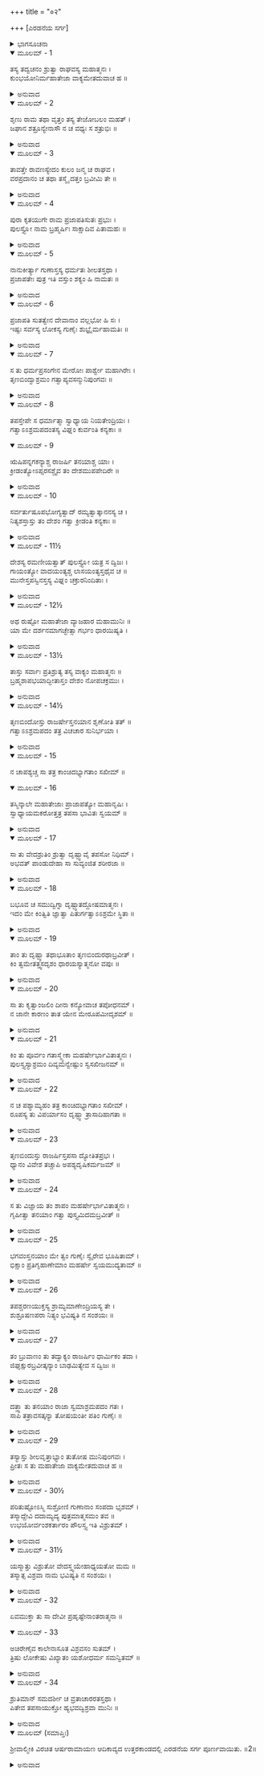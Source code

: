 +++
title = "०२"

+++
[ಎರಡನೆಯ ಸರ್ಗ]



<details><summary>ಭಾಗಸೂಚನಾ</summary>

ಪುಲಸ್ತ್ಯರ ಗುಣ - ತಪಸ್ಸಿನ ವರ್ಣನೆ, ವಿಶ್ರವಾ ಮುನಿಯ ಉತ್ಪತ್ತಿಯ ಕಥೆಯನ್ನು ಮಹರ್ಷಿ ಅಗಸ್ತ್ಯರು ತಿಳಿಸಿದುದು
</details>

<details open><summary>ಮೂಲಮ್ - 1</summary>

ತಸ್ಯ ತದ್ವಚನಂ ಶ್ರುತ್ವಾ ರಾಘವಸ್ಯ ಮಹಾತ್ಮನಃ ।  
ಕುಂಭಯೋನಿರ್ಮಹಾತೇಜಾ ವಾಕ್ಯಮೇತದುವಾಚ ಹ ॥
</details>

<details><summary>ಅನುವಾದ</summary>

ಮಹಾತ್ಮಾ ರಘುನಾಥನ ಪ್ರಶ್ನೆಯನ್ನು ಕೇಳಿ ಮಹಾತೇಜಸ್ವಿ ಕುಂಭಯೋನಿ ಅಗಸ್ತ್ಯರು ಹೀಗೆ ನುಡಿದರು.॥1॥
</details>

<details open><summary>ಮೂಲಮ್ - 2</summary>

ಶೃಣು ರಾಮ ತಥಾ ವೃತ್ತಂ ತಸ್ಯ ತೇಜೋಬಲಂ ಮಹತ್ ।  
ಜಘಾನ ಶತ್ರೂನ್ಯೇನಾಸೌ ನ ಚ ವಧ್ಯಃ ಸ ಶತ್ರುಭಿಃ ॥
</details>

<details><summary>ಅನುವಾದ</summary>

ಶ್ರೀರಾಮ! ಇಂದ್ರಜಿತುವಿನ ಮಹಾಬಲ ಮತ್ತು ತೇಜದ ಕುರಿತು ನಡೆದ ವೃತ್ತಾಂತವನ್ನು ಹೇಳುವೆನು ಕೇಳು. ಯಾವ ಬಲದಿಂದ ಅವನು ಶತ್ರುಗಳನ್ನು ಕೊಲ್ಲುತ್ತಿದ್ದನೋ, ಆದರೆ ತಾನು ಯಾವುದೇ ಶತ್ರುವಿನಿಂದ ಸೋಲುತ್ತಿರಲಿಲ್ಲವೋ ಅದರ ಪರಿಚಯ ಮಾಡಿಸುತ್ತೇನೆ.॥2॥
</details>

<details open><summary>ಮೂಲಮ್ - 3</summary>

ತಾವತ್ತೇ ರಾವಣಸ್ಯೇದಂ ಕುಲಂ ಜನ್ಮ ಚ ರಾಘವ ।  
ವರಪ್ರದಾನಂ ಚ ತಥಾ ತಸ್ಮೈ ದತ್ತಂ ಬ್ರವೀಮಿ ತೇ ॥
</details>

<details><summary>ಅನುವಾದ</summary>

ರಘುನಂದನ! ಈ ಪ್ರಸ್ತುತ ವಿಷಯವನ್ನು ವರ್ಣಿಸುವ ಮೊದಲು, ರಾವಣನ ಕುಲ, ಜನ್ಮ, ವರಪ್ರಾಪ್ತಿ ಇತ್ಯಾದಿ ಪ್ರಸಂಗಗಳನ್ನು ನಿನಗೆ ತಿಳಿಸುತ್ತೇನೆ.॥3॥
</details>

<details open><summary>ಮೂಲಮ್ - 4</summary>

ಪುರಾ ಕೃತಯುಗೇ ರಾಮ ಪ್ರಜಾಪತಿಸುತಃ ಪ್ರಭುಃ ।  
ಪುಲಸ್ತ್ಯೋ ನಾಮ ಬ್ರಹ್ಮರ್ಷಿಃ ಸಾಕ್ಷಾದಿವ ಪಿತಾಮಹಃ ॥
</details>

<details><summary>ಅನುವಾದ</summary>

ಶ್ರೀರಾಮ! ಹಿಂದೆ ಕೃತಯುಗ ದಲ್ಲಿ ಪ್ರಜಾಪತಿ ಬ್ರಹ್ಮದೇವರಿಗೆ ಬ್ರಹ್ಮರ್ಷಿ ಪುಲಸ್ತ್ಯನೆಂಬ ಪ್ರಸಿದ್ಧ ಪುತ್ರನು ಹುಟ್ಟಿದನು. ಅವನು ಸಾಕ್ಷಾತ್ ಬ್ರಹ್ಮ ದೇವರಂತೆ ತೇಜಸ್ವಿಯಾಗಿದ್ದನು.॥4॥
</details>

<details open><summary>ಮೂಲಮ್ - 5</summary>

ನಾನುಕೀರ್ತ್ಯಾ ಗುಣಾಸ್ತಸ್ಯ ಧರ್ಮತಃ ಶೀಲತಸ್ತಥಾ ।  
ಪ್ರಜಾಪತೇಃ ಪುತ್ರ ಇತಿ ವಸ್ತುಂ ಶಕ್ಯಂ ಹಿ ನಾಮತಃ ॥
</details>

<details><summary>ಅನುವಾದ</summary>

ಅವನ ಗುಣ, ಧರ್ಮ, ಶೀಲಗಳನ್ನು ಪೂರ್ಣವಾಗಿ ಯಾರೂ ವರ್ಣಿಸ ಲಾರರು. ಅವನು ಪ್ರಜಾಪತಿಯ ಪುತ್ರನಾಗಿದ್ದನು ಇಷ್ಟು ಪರಿಚಯ ಸಾಕು.॥5॥
</details>

<details open><summary>ಮೂಲಮ್ - 6</summary>

ಪ್ರಜಾಪತಿ ಸುತತ್ವೇನ ದೇವಾನಾಂ ವಲ್ಲಭೋ ಹಿ ಸಃ ।  
ಇಷ್ಟಃ ಸರ್ವಸ್ಯ ಲೋಕಸ್ಯ ಗುಣೈಃ ಶುಭ್ರೈರ್ಮಹಾಮತಿಃ ॥
</details>

<details><summary>ಅನುವಾದ</summary>

ಪ್ರಜಾಪತಿಯ ಪುತ್ರನಾದ್ದರಿಂದ ದೇವತೆಗಳು ಅವನನ್ನು ಪ್ರೀತಿಸುತ್ತಿದ್ದರು. ಅವನು ಬಹಳ ಬುದ್ಧಿವಂತ ಮತ್ತು ಉಜ್ವಲ ಗುಣಗಳಿಂದಾಗಿ ಎಲ್ಲ ಜನರಿಗೆ ಪ್ರಿಯನಾಗಿದ್ದನು.॥6॥
</details>

<details open><summary>ಮೂಲಮ್ - 7</summary>

ಸ ತು ಧರ್ಮಪ್ರಸಂಗೇನ ಮೇರೋಃ ಪಾರ್ಶ್ವೇ ಮಹಾಗಿರೇಃ ।  
ತೃಣಬಿಂದ್ವಾಶ್ರಮಂ ಗತ್ವಾಪ್ಯವಸನ್ಮುನಿಪುಂಗವಃ ॥
</details>

<details><summary>ಅನುವಾದ</summary>

ಒಮ್ಮೆ ಮುನಿವರ ಪುಲಸ್ತ್ಯರು ಧರ್ಮಾಚರಣ ಪ್ರಸಂಗದಿಂದ ಮಹಾಗಿರಿ ಮೇರುವಿನ ಬಳಿ ರಾಜರ್ಷಿ ತೃಣಬಿಂದುವಿನ ಆಶ್ರಮಕ್ಕೆ ಹೋಗಿ ಅಲ್ಲೇ ಇರತೊಡಗಿದರು.॥7॥
</details>

<details open><summary>ಮೂಲಮ್ - 8</summary>

ತಪಸ್ತೇಪೇ ಸ ಧರ್ಮಾತ್ಮಾ ಸ್ವಾಧ್ಯಾಯ ನಿಯತೇಂದ್ರಿಯಃ ।  
ಗತ್ವಾಽಽಶ್ರಮಪದಂತಸ್ಯ ವಿಘ್ನಂ ಕುರ್ವಂತಿ ಕನ್ಯಕಾಃ ॥
</details>

<details open><summary>ಮೂಲಮ್ - 9</summary>

ಋಷಿಪನ್ನಗಕನ್ಯಾಶ್ಚ ರಾಜರ್ಷಿ ತನಯಾಶ್ಚ ಯಾಃ ।  
ಕ್ರೀಡಂತ್ಯೋಽಪ್ಸರಸಶ್ಚೈವ ತಂ ದೇಶಮುಪಪೇದಿರೇ ॥
</details>

<details><summary>ಅನುವಾದ</summary>

ಅವರ ಮನಸ್ಸು ಸದಾ ಧರ್ಮದಲ್ಲೇ ತೊಡಗಿರುತ್ತಿತ್ತು. ಇಂದ್ರಿಯಗಳನ್ನು ಸಂಯಮದಲ್ಲಿರಿಸಿ ಕೊಂಡು ಪ್ರತಿದಿನ ವೇದಾಧ್ಯಯನ ಮಾಡುತ್ತಾ ತಪಸ್ಸಿನಲ್ಲೇ ಇರುತ್ತಿದ್ದರು. ಆದರೆ ಕೆಲವು ಕನ್ಯೆಯರು ಅವರ ಆಶ್ರಮಕ್ಕೆ ಹೋಗಿ ಅವರ ತಪಸ್ಸಿನಲ್ಲಿ ವಿಘ್ನವನ್ನೊಡ್ಡಲು ಪ್ರಾರಂಭಿಸಿದರು. ಋಷಿಗಳ, ನಾಗರ, ರಾಜರ್ಷಿಗಳ ಕನ್ಯೆಯರು ಹಾಗೂ ಅಪ್ಸರೆಯರೂ ಕೂಡ ಕ್ರೀಡಿಸುತ್ತಾ ಅವರ ಆಶ್ರಮಕ್ಕೆ ಬಂದು ಹೋಗುತ್ತಿದ್ದರು.॥8-9॥
</details>

<details open><summary>ಮೂಲಮ್ - 10</summary>

ಸರ್ವರ್ತುಷೂಪಭೋಗ್ಯತ್ವಾದ್  ರಮ್ಯತ್ವಾತ್ಕಾನನಸ್ಯ ಚ ।  
ನಿತ್ಯಶಸ್ತಾಸ್ತು ತಂ ದೇಶಂ ಗತ್ವಾ ಕ್ರೀಡಂತಿ ಕನ್ಯಕಾಃ ॥
</details>

<details><summary>ಅನುವಾದ</summary>

ಅಲ್ಲಿಯ ವನವು ಎಲ್ಲ ಋತುಗಳಲ್ಲಿ ಉಪಭೋಗಕ್ಕೆ ಯೋಗ್ಯವಾಗಿದ್ದು, ರಮಣೀಯವಾಗಿತ್ತು. ಅದಕ್ಕಾಗಿ ಕನ್ಯೆಯರು ಪ್ರತಿದಿನ ಆ ಪ್ರದೇಶಕ್ಕೆ ಹೋಗಿ ಬಗೆ-ಬಗೆಯಾಗಿ ಕ್ರೀಡಿಸುತ್ತಿದ್ದರು.॥10॥
</details>

<details open><summary>ಮೂಲಮ್ - 11½</summary>

ದೇಶಸ್ಯ ರಮಣೀಯತ್ವಾತ್ ಪುಲಸ್ತ್ಯೋ ಯತ್ರ ಸ ದ್ವಿಜಃ ।  
ಗಾಯಂತ್ಯೋ ವಾದಯಂತ್ಯಶ್ಚ ಲಾಸಯಂತ್ಯಸ್ತಥೈವ ಚ ॥  
ಮುನೇಸ್ತಪಸ್ವಿನಸ್ತಸ್ಯ ವಿಘ್ನಂ ಚಕ್ರುರನಿಂದಿತಾಃ ।
</details>

<details><summary>ಅನುವಾದ</summary>

ಬ್ರಹ್ಮರ್ಷಿ ಪುಲಸ್ತ್ಯರು ಇರುವ ಸ್ಥಾನವಾದರೋ ಇನ್ನೂ ರಮಣೀಯ ವಾಗಿತ್ತು; ಇದಕ್ಕಾಗಿ ಆ ಸತೀ-ಸಾಧ್ವೀ ಕನ್ಯೆಯರು ಪ್ರತಿದಿನ ಅಲ್ಲಿಗೆ ಬಂದು ಹಾಡುತ್ತಾ, ನುಡಿಸುತ್ತಾ, ನರ್ತಿಸುತ್ತಿದ್ದರು. ಈ ಪ್ರಕಾರ ಅವರು ತಪಸ್ವೀ ಮುನಿಯ ತಪಸ್ಸಿನಲ್ಲಿ ವಿಘ್ನವನ್ನು ತಂದೊಡ್ಡುತ್ತಿದ್ದರು.॥11½॥
</details>

<details open><summary>ಮೂಲಮ್ - 12½</summary>

ಅಥ ರುಷ್ಟೋ ಮಹಾತೇಜಾ ವ್ಯಾಜಹಾರ ಮಹಾಮುನಿಃ ॥  
ಯಾ ಮೇ ದರ್ಶನಮಾಗಚ್ಛೇತ್ಸಾ ಗರ್ಭಂ ಧಾರಯಿಷ್ಯತಿ ।
</details>

<details><summary>ಅನುವಾದ</summary>

ಇದರಿಂದ ಆ ಮಹಾತೇಜಸ್ವೀ ಮಹಾಮುನಿ ಪುಲಸ್ತ್ಯರು ಸಿಟ್ಟುಗೊಂಡು - ‘ನಾಳೆಯಿಂದ ಇಲ್ಲಿ ಯಾರಾದರೂ ಕನ್ಯೆಯು ನನ್ನ ಕಣ್ಣಿಗೆ ಬಿದ್ದರೆ ಅವಳು ನಿಶ್ಚಯವಾಗಿ ಗರ್ಭಿಣಿಯಾಗುವಳು’ ಎಂದು ಶಪಿಸಿದರು.॥12½॥
</details>

<details open><summary>ಮೂಲಮ್ - 13½</summary>

ತಾಸ್ತು ಸರ್ವಾಃ ಪ್ರತಿಶ್ರುತ್ಯ ತಸ್ಯ ವಾಕ್ಯಂ ಮಹಾತ್ಮನಃ ॥  
ಬ್ರಹ್ಮಶಾಪಭಯಾದ್ಭೀತಾಸ್ತಂ ದೇಶಂ ನೋಪಚಕ್ರಮುಃ ।
</details>

<details><summary>ಅನುವಾದ</summary>

ಆ ಮಹಾತ್ಮರ ಈ ಮಾತನ್ನು ಕೇಳಿ ಅವರೆಲ್ಲ ಕನ್ಯೆಯರು ಬ್ರಹ್ಮಶಾಪದ ಭಯದಿಂದ ಹೆದರಿ ಅಲ್ಲಿಗೆ ಬಂದುಹೋಗುವುದನ್ನು ಬಿಟ್ಟುಬಿಟ್ಟರು.॥13½॥
</details>

<details open><summary>ಮೂಲಮ್ - 14½</summary>

ತೃಣಬಿಂದೋಸ್ತು ರಾಜರ್ಷೇಸ್ತನಯಾನ ಶೃಣೋತಿ ತತ್ ॥  
ಗತ್ವಾಽಽಶ್ರಮಪದಂ ತತ್ರ ವಿಚಚಾರ ಸುನಿರ್ಭಯಾ ।
</details>

<details><summary>ಅನುವಾದ</summary>

ಆದರೆ ರಾಜರ್ಷಿ ತೃಣಬಿಂದುವಿನ ಕನ್ಯೆಯು ಈ ಶಾಪವನ್ನು ಕೇಳಿರಲಿಲ್ಲ. ಅದರಿಂದ ಅವಳು ಮರುದಿನವೂ ಆಶ್ರಮಕ್ಕೆ ಬಂದು ನಿರಾತಂಕವಾಗಿ ವಿಚರಿಸ ತೊಡಗಿದಳು.॥14½॥
</details>

<details open><summary>ಮೂಲಮ್ - 15</summary>

ನ ಚಾಪಶ್ಯಚ್ಚ ಸಾ ತತ್ರ ಕಾಂಚಿದಭ್ಯಾಗತಾಂ ಸಖೀಮ್ ॥
</details>

<details open><summary>ಮೂಲಮ್ - 16</summary>

ತಸ್ಮಿನ್ಕಾಲೇ ಮಹಾತೇಜಾಃ ಪ್ರಾಜಾಪತ್ಯೋ ಮಹಾನೃಷಿಃ ।  
ಸ್ವಾಧ್ಯಾಯಮಕರೋತ್ತತ್ರ ತಪಸಾ ಭಾವಿತಃ ಸ್ವಯಮ್ ॥
</details>

<details><summary>ಅನುವಾದ</summary>

ಅಲ್ಲಿ ಅವಳು ಯಾರೇ ತನ್ನ ಸಖಿಯರನ್ನು ನೋಡಲಿಲ್ಲ. ಆಗ ಪ್ರಜಾಪತಿ ಪುತ್ರ ಮಹಾ ತೇಜಸ್ವೀ ಮಹರ್ಷಿ ಪುಲಸ್ತ್ಯರು ತನ್ನ ತಪಸ್ಸಿನಿಂದ ಪ್ರಕಾಶಿತನಾಗಿ ವೇದಾಧ್ಯಯನ ಮಾಡುತ್ತಿದ್ದರು.॥15-16॥
</details>

<details open><summary>ಮೂಲಮ್ - 17</summary>

ಸಾ ತು ವೇದಶ್ರುತಿಂ ಶ್ರುತ್ವಾ ದೃಷ್ಟ್ವಾವೈ ತಪಸೋ ನಿಧಿಮ್ ।  
ಅಭವತ್ ಪಾಂಡುದೇಹಾ ಸಾ ಸುವ್ಯಂಜಿತ ಶರೀರಜಾ ॥
</details>

<details><summary>ಅನುವಾದ</summary>

ವೇದಾಧ್ಯಯನವನ್ನು ಕೇಳಿ ಆ ಕನ್ಯೆಯು ಆಕಡೆ ಹೋಗಿ, ತಪೋನಿಧಿ ಪುಲಸ್ತ್ಯರ ದರ್ಶನ ಮಾಡಿದಳು. ಮಹರ್ಷಿಯ ದೃಷ್ಟಿ ಬೀಳುತ್ತಲೇ ಆಕೆಯ ಶರೀರ ಬಿಳಿಚಿಕೊಂಡು ಗರ್ಭದ ಚಿಹ್ನೆಗಳು ಪ್ರಕಟಗೊಂಡವು.॥17॥
</details>

<details open><summary>ಮೂಲಮ್ - 18</summary>

ಬಭೂವ ಚ ಸಮುದ್ವಿಗ್ನಾ ದೃಷ್ಟ್ವಾತದ್ದೋಷಮಾತ್ಮನಃ ।  
ಇದಂ ಮೇ ಕಿಂತ್ವಿತಿ ಜ್ಞಾತ್ವಾ ಪಿತುರ್ಗತ್ವಾಽಽಶ್ರಮೇ ಸ್ಥಿತಾ ॥
</details>

<details><summary>ಅನುವಾದ</summary>

ತನ್ನ ಶರೀರದಲ್ಲಿ ಈ ದೋಷವನ್ನು ನೋಡಿ ಅವಳು ಗಾಬರಿಗೊಂಡಳು. ‘ನನಗೆ ಹೀಗೇಕಾಯಿತು’ ಎಂದು ಚಿಂತಿಸುತ್ತಾ ತಂದೆಯ ಆಶ್ರಮಕ್ಕೆ ಹೋಗಿ ನಿಂತುಕೊಂಡಳು.॥18॥
</details>

<details open><summary>ಮೂಲಮ್ - 19</summary>

ತಾಂ ತು ದೃಷ್ಟ್ವಾ ತಥಾಭೂತಾಂ ತೃಣಬಿಂದುರಥಾಬ್ರವೀತ್ ।  
ಕಿಂ ತ್ವಮೇತತ್ತ್ವಸದೃಶಂ ಧಾರಯಸ್ಯಾತ್ಮನೋ ವಪುಃ ॥
</details>

<details><summary>ಅನುವಾದ</summary>

ಆ ಸ್ಥಿತಿಯಲ್ಲಿ ತನ್ನ ಮಗಳನ್ನು ನೋಡಿ ತೃಣಬಿಂದು ಕೇಳಿದರು - ‘ನಿನ್ನ ಶರೀರದ ಸ್ಥಿತಿ ಹೀಗೇ ಕಾಯಿತು? ಈ ರೂಪದಲ್ಲಿ ಶರೀರವನ್ನು ಧರಿಸಿದುದು ನಿನಗೆ ಸರ್ವಥಾ ಆಯೋಗ್ಯ ಮತ್ತು ಅನುಚಿತವಾಗಿದೆ’.॥19॥
</details>

<details open><summary>ಮೂಲಮ್ - 20</summary>

ಸಾ ತು ಕೃತ್ವಾಂಜಲಿಂ ದೀನಾ ಕನ್ಯೋವಾಚ ತಪೋಧನಮ್ ।  
ನ ಜಾನೇ ಕಾರಣಂ ತಾತ ಯೇನ ಮೇರೂಪಮೀದೃಶಮ್ ॥
</details>

<details><summary>ಅನುವಾದ</summary>

ಆ ಬಡಪಾಯಿ ಕನ್ಯೆಯು ಕೈಮುಗಿದು ತಪೋಧನ ತಂದೆಯಲ್ಲಿ ಹೇಳಿದಳು - ಅಪ್ಪಾ! ಯಾವುದರಿಂದ ನನ್ನ ರೂಪ ಹೀಗಾಗಿದೆ ಎಂಬುದರ ಕಾರಣವನ್ನು ನಾನು ತಿಳಿಯೆ.॥20॥
</details>

<details open><summary>ಮೂಲಮ್ - 21</summary>

ಕಿಂ ತು ಪೂರ್ವಂ ಗತಾಸ್ಮ್ಯೇಕಾ ಮಹರ್ಷೇರ್ಭಾವಿತಾತ್ಮನಃ ।  
ಪುಲಸ್ತ್ಯಸ್ಯಾಶ್ರಮಂ ದಿವ್ಯಮನ್ವೇಷ್ಟುಂ ಸ್ವಸಖೀಜನಮ್ ॥
</details>

<details><summary>ಅನುವಾದ</summary>

ಈಗ ಸ್ವಲ್ಪ ಹೊತ್ತು ಮೊದಲು ನಾನು ಪವಿತ್ರ ಅಂತಃಕರಣವುಳ್ಳ ಮಹರ್ಷಿ ಪುಲಸ್ತ್ಯರ ದಿವ್ಯ ಆಶ್ರಮಕ್ಕೆ ತನ್ನ ಸಖಿಯರನ್ನು ಹುಡುಕಿಕೊಂಡು ಒಬ್ಬಳೇ ಹೋಗಿದ್ದೆ.॥21॥
</details>

<details open><summary>ಮೂಲಮ್ - 22</summary>

ನ ಚ ಪಶ್ಯಾಮ್ಯಹಂ ತತ್ರ ಕಾಂಚಿದಭ್ಯಾಗತಾಂ ಸಖೀಮ್ ।  
ರೂಪಸ್ಯ ತು ವಿಪರ್ಯಾಸಂ ದೃಷ್ಟ್ವಾ ತ್ರಾಸಾದಿಹಾಗತಾ ॥
</details>

<details><summary>ಅನುವಾದ</summary>

ಅಲ್ಲಿ ನೋಡಿದರೆ ಯಾವ ಸಖಿಯರೂ ಇರಲಿಲ್ಲ. ಜೊತೆಗೆ ನನ್ನ ರೂಪವು ಮೊದಲಿಗಿಂತ ವಿಪರೀತ ಸ್ಥಿತಿಗೆ ಬಂತು. ಇದೆಲ್ಲ ನೋಡಿ ನಾನು ಭಯಗೊಂಡು ಇಲ್ಲಿಗೆ ಬಂದಿರುವೆನು.॥22॥
</details>

<details open><summary>ಮೂಲಮ್ - 23</summary>

ತೃಣಬಿಂದುಸ್ತು ರಾಜರ್ಷಿಸ್ತಪಸಾ ದ್ಯೋತಿತಪ್ರಭಃ ।  
ಧ್ಯಾನಂ ವಿವೇಶ ತಚ್ಚಾಪಿ ಅಪಶ್ಯದೃಷಿಕರ್ಮಜಮ್ ॥
</details>

<details><summary>ಅನುವಾದ</summary>

ರಾಜರ್ಷಿ ತೃಣಬಿಂದು ತನ್ನ ತಪಸ್ಸಿನಿಂದ ಪ್ರಕಾಶಿಸುತ್ತಿದ್ದರು. ಅವರು ಧ್ಯಾನದಲ್ಲಿ - ಇದೆಲ್ಲವೂ ಮಹರ್ಷಿ ಪುಲಸ್ತ್ಯರಿಂದಲೇ ಆದುದು ಎಂದು ಅರಿತುಕೊಂಡರು.॥23॥
</details>

<details open><summary>ಮೂಲಮ್ - 24</summary>

ಸ ತು ವಿಜ್ಞಾಯ ತಂ ಶಾಪಂ ಮಹರ್ಷೇರ್ಭಾವಿತಾತ್ಮನಃ ।  
ಗೃಹೀತ್ವಾ ತನಯಾಂ ಗತ್ವಾ ಪುಸ್ತ್ಯಮಿದಮಬ್ರವೀತ್ ॥
</details>

<details><summary>ಅನುವಾದ</summary>

ಆ ಪವಿತ್ರಾತ್ಮಾ ಮಹರ್ಷಿಯ ಶಾಪವನ್ನು ತಿಳಿದು ತನ್ನ ಮಗಳೊಂದಿಗೆ ಪುಲಸ್ತ್ಯರ ಬಳಿಗೆ ಹೋಗಿ ಇಂತೆಂದರು.॥24॥
</details>

<details open><summary>ಮೂಲಮ್ - 25</summary>

ಭಗವಂಸ್ತನಯಾಂ ಮೇ ತ್ವಂ ಗುಣೈಃ ಸ್ವೈರೇವ ಭೂಷಿತಾಮ್ ।  
ಭಿಕ್ಷಾಂ ಪ್ರತಿಗೃಹಾಣೇಮಾಂ ಮಹರ್ಷೇ ಸ್ವಯಮುದ್ಯತಾಮ್ ॥
</details>

<details><summary>ಅನುವಾದ</summary>

ಪೂಜ್ಯರೇ! ನನ್ನ ಈ ಕನ್ಯೆಯು ತನ್ನ ಗುಣಗಳಿಂದ ವಿಭೂಷಿತಳಾಗಿದ್ದಾಳೆ. ಮಹರ್ಷಿಗಳೇ! ತಾವು ಈಕೆಯನ್ನು ತಾನಾಗಿ ದೊರೆತ ಭಿಕ್ಷೆ ಎಂದು ತಿಳಿದು ಸ್ವೀಕರಿಸಿರಿ.॥25॥
</details>

<details open><summary>ಮೂಲಮ್ - 26</summary>

ತಪಶ್ಚರಣಯುಕ್ತಸ್ಯ ಶ್ರಾಮ್ಯಮಾಣೇಂದ್ರಿಯಸ್ಯ ತೇ ।  
ಶುಶ್ರೂಷಣಪರಾ ನಿತ್ಯಂ ಭವಿಷ್ಯತಿ ನ ಸಂಶಯಃ ॥
</details>

<details><summary>ಅನುವಾದ</summary>

ನೀವು ತಪಸ್ಸಿನಲ್ಲಿ ತೊಡಗಿದ್ದರಿಂದ ಬಳಲಿದ್ದೀರಿ, ಆದ್ದರಿಂದ ಇವಳು ಸದಾ ನಿಮ್ಮ ಜೊತೆಗೆ ಇದ್ದು, ನಿಮ್ಮ ಸೇವೆ-ಶುಶ್ರೂಷೆ ಮಾಡುವಳು ಇದರಲ್ಲಿ ಸಂಶಯವೇ ಇಲ್ಲ.॥26॥
</details>

<details open><summary>ಮೂಲಮ್ - 27</summary>

ತಂ ಬ್ರುವಾಣಂ ತು ತದ್ವಾಕ್ಯಂ ರಾಜರ್ಷಿಂ ಧಾರ್ಮಿಕಂ ತದಾ ।  
ಜಿಘೃಕ್ಷುರಬ್ರವೀತ್ಕನ್ಯಾಂ ಬಾಢಮಿತ್ಯೇವ ಸ ದ್ವಿಜಃ ॥
</details>

<details><summary>ಅನುವಾದ</summary>

ಹೀಗೆ ಹೇಳುತ್ತಿರುವ ಆ ಧರ್ಮಾತ್ಮಾ ರಾಜರ್ಷಿಯನ್ನು ನೋಡಿ, ಅವರ ಕನ್ಯೆಯನ್ನು ಗ್ರಹಣಮಾಡುವ ಇಚ್ಛೆಯಿಂದ ಅವರಲ್ಲಿ ‘ಸರಿ, ಹಾಗೇ ಆಗಲಿ’ ಎಂದು ಹೇಳಿದರು.॥27॥
</details>

<details open><summary>ಮೂಲಮ್ - 28</summary>

ದತ್ತ್ವಾ ತು ತನಯಾಂ ರಾಜಾ ಸ್ವಮಾಶ್ರಮಪದಂ ಗತಃ ।  
ಸಾಪಿ ತತ್ರಾವಸತ್ಕನ್ಯಾ ತೋಷಯಂತೀ ಪತಿಂ ಗುಣೈಃ ॥
</details>

<details><summary>ಅನುವಾದ</summary>

ಆಗ ಮಹರ್ಷಿಗೆ ತನ್ನ ಕನ್ಯೆಯನ್ನು ಒಪ್ಪಿಸಿ ರಾಜರ್ಷಿ ತೃಣಬಿಂದು ತಮ್ಮ ಆಶ್ರಮಕ್ಕೆ ಮರಳಿದರು. ಆ ಕನ್ಯೆಯು ತನ್ನ ಗುಣಗಳಿಂದ ಪತಿಯನ್ನು ಸಂತೋಷಪಡಿಸುತ್ತಾ ಅಲ್ಲೇ ಇರತೊಡಗಿದಳು.॥28॥
</details>

<details open><summary>ಮೂಲಮ್ - 29</summary>

ತಸ್ಯಾಸ್ತು ಶೀಲವೃತ್ತಾಭ್ಯಾಂ ತುತೋಷ ಮುನಿಪುಂಗವಃ ।  
ಪ್ರೀತಃ ಸ ತು ಮಹಾತೇಜಾ ವಾಕ್ಯಮೇತದುವಾಚ ಹ ॥
</details>

<details><summary>ಅನುವಾದ</summary>

ಅಕೆಯ ಶೀಲ-ಸದಾಚಾರದಿಂದ ಆ ಮಹಾತೇಜಸ್ವೀ ಮುನಿಶ್ರೇಷ್ಠ ಪುಲಸ್ತ್ಯರು ಬಹಳ ಸಂತುಷ್ಟರಾಗಿ ಸಂತೋಷದಿಂದ ಹೀಗೆ ನುಡಿದರು.॥29॥
</details>

<details open><summary>ಮೂಲಮ್ - 30½</summary>

ಪರಿತುಷ್ಟೋಽಸ್ಮಿ ಸುಶ್ರೋಣಿ ಗುಣಾನಾಂ ಸಂಪದಾ ಭೃಶಮ್ ।  
ತಸ್ಮಾದ್ದೇವಿ ದದಾಮ್ಯದ್ಯ ಪುತ್ರಮಾತ್ಮಸಮಂ ತವ ॥  
ಉಭಯೋರ್ವಂಶಕರ್ತಾರಂ ಪೌಲಸ್ತ್ಯ ಇತಿ ವಿಶ್ರುತಮ್ ।
</details>

<details><summary>ಅನುವಾದ</summary>

ಸುಂದರಿ! ನಾನು ನಿನ್ನ ಸದ್ಗುಣಗಳಿಂದ ಅತ್ಯಂತ ಪ್ರಸನ್ನನಾಗಿದ್ದೇನೆ. ದೇವಿ! ಅದಕ್ಕಾಗಿ ಇಂದು ನಾನು ನಿನಗೆ ನನ್ನಂತಹ ಪುತ್ರನನ್ನು ಕರುಣಿಸುವೆನು. ಅವನು ಉಭಯಕುಲದ ಗೌರವ ಹೆಚ್ಚಿಸಿ ಪೌಲಸ್ತ್ಯ ಎಂದು ವಿಖ್ಯಾತನಾಗುವನು.॥30½॥
</details>

<details open><summary>ಮೂಲಮ್ - 31½</summary>

ಯಸ್ಮಾತ್ತು ವಿಶ್ರುತೋ ವೇದಸ್ತ್ವಯೇಹಾಧ್ಯಯತೋ ಮಮ ॥  
ತಸ್ಮಾತ್ಸ ವಿಶ್ರವಾ ನಾಮ ಭವಿಷ್ಯತಿ ನ ಸಂಶಯಃ ।
</details>

<details><summary>ಅನುವಾದ</summary>

ದೇವಿ! ನಾನು ಇಲ್ಲಿ ವೇದಾಧ್ಯಯನ ಮಾಡುವಾಗ ನೀನು ಅದನ್ನು ವಿಶೇಷವಾಗಿ ಕೇಳಿದ್ದೆ, ಆದ್ದರಿಂದ ನಿನ್ನ ಪುತ್ರನು ವಿಶ್ರವಣ ಎಂದು ಪ್ರಸಿದ್ಧನಾಗುವನು; ಇದರಲ್ಲಿ ಸಂಶಯವಿಲ್ಲ.॥31½॥
</details>

<details open><summary>ಮೂಲಮ್ - 32</summary>

ಏವಮುಕ್ತಾ ತು ಸಾ ದೇವೀ ಪ್ರಹೃಷ್ಟೇನಾಂತರಾತ್ಮನಾ ॥
</details>

<details open><summary>ಮೂಲಮ್ - 33</summary>

ಅಚಿರೇಣೈವ ಕಾಲೇನಾಸೂತ ವಿಶ್ರವಸಂ ಸುತಮ್ ।  
ತ್ರಿಷು ಲೋಕೇಷು ವಿಖ್ಯಾತಂ ಯಶೋಧರ್ಮ ಸಮನ್ವಿತಮ್ ॥
</details>

<details><summary>ಅನುವಾದ</summary>

ಪತಿಯು ಪ್ರಸನ್ನಚಿತ್ತದಿಂದ ಹೀಗೆ ಹೇಳಿದಾಗ ಆ ದೇವಿಯು ಕೆಲವೇ ದಿನಗಳಲ್ಲಿ ವಿಶ್ರವಾ ಎಂಬ ಪುತ್ರನಿಗೆ ಜನ್ಮ ನೀಡಿದಳು. ಅವನು ಧರ್ಮ-ಯಶ ಸಂಪನ್ನನಾಗಿ ಮೂರು ಲೋಕಗಳಲ್ಲಿ ಖ್ಯಾತನಾದನು.॥32-33॥
</details>

<details open><summary>ಮೂಲಮ್ - 34</summary>

ಶ್ರುತಿಮಾನ್ ಸಮದರ್ಶೀ ಚ ವ್ರತಾಚಾರರತಸ್ತಥಾ ।  
ಪಿತೇವ ತಪಸಾಯುಕ್ತೋ ಹ್ಯಭವದ್ವಿಶ್ರವಾ ಮುನಿಃ ॥
</details>

<details><summary>ಅನುವಾದ</summary>

ವಿಶ್ರವಾ ಮುನಿಯು ವೇದವಿದ್ವಾಂಸನೂ, ಸಮದರ್ಶಿಯೂ, ವ್ರತಾಚರಣೆಯನ್ನು ಪಾಲಿಸುವವನೂ, ತಂದೆಯಂತೆ ತಪಸ್ವಿಯೂ ಆಗಿದ್ದನು.॥34॥
</details>

<details open><summary>ಮೂಲಮ್ (ಸಮಾಪ್ತಿಃ)</summary>

ಶ್ರೀವಾಲ್ಮೀಕಿ ವಿರಚಿತ ಆರ್ಷರಾಮಾಯಣ ಆದಿಕಾವ್ಯದ ಉತ್ತರಕಾಂಡದಲ್ಲಿ ಎರಡನೆಯ ಸರ್ಗ ಪೂರ್ಣವಾಯಿತು. ॥2॥
</details>

<details><summary>ಅನುವಾದ</summary>


</details>
